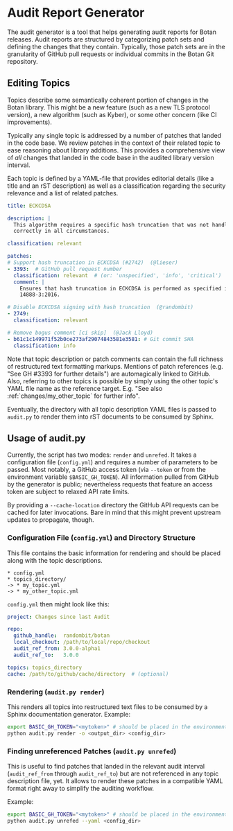 # Audit Report Generator

The audit generator is a tool that helps generating audit reports for Botan
releases. Audit reports are structured by categorizing patch sets and defining
the changes that they contain. Typically, those patch sets are in the
granularity of GitHub pull requests or individual commits in the Botan Git
repository.

## Editing Topics

Topics describe some semantically coherent portion of changes in the Botan
library. This might be a new feature (such as a new TLS protocol version), a new
algorithm (such as Kyber), or some other concern (like CI improvements).

Typically any single topic is addressed by a number of patches that landed in
the code base. We review patches in the context of their related topic to ease
reasoning about library additions. This provides a comprehensive view of _all_
changes that landed in the code base in the audited library version interval.

Each topic is defined by a YAML-file that provides editorial details (like a
title and an rST description) as well as a classification regarding the security
relevance and a list of related patches.

```yaml
title: ECKCDSA

description: |
  This algorithm requires a specific hash truncation that was not handled
  correctly in all circumstances.

classification: relevant

patches:
# Support hash truncation in ECKCDSA (#2742)  (@lieser)
- 3393:  # GitHub pull request number
  classification: relevant  # (or: 'unspecified', 'info', 'critical')
  comment: |
    Ensures that hash truncation in ECKCDSA is performed as specified in ISO
    14888-3:2016.

# Disable ECKCDSA signing with hash truncation  (@randombit)
- 2749:
  classification: relevant

# Remove bogus comment [ci skip]  (@Jack Lloyd)
- b61c1c149971f52b0ce273af29074843581e3581: # Git commit SHA
  classification: info
```

Note that topic description or patch comments can contain the full richness of
restructured text formatting markups. Mentions of patch references (e.g. "See GH
#3393 for further details") are automagically linked to GitHub. Also, referring
to other topics is possible by simply using the other topic's YAML file name as
the reference target. E.g. "See also :ref:\`changes/my_other_topic\` for further
info".

Eventually, the directory with all topic description YAML files is passed to
`audit.py` to render them into rST documents to be consumed by Sphinx.

## Usage of audit.py

Currently, the script has two modes: `render` and `unrefed`. It takes a
configuration file (`config.yml`) and requires a number of parameters to be
passed. Most notably, a GitHub access token (via `--token` or from the
environment variable `$BASIC_GH_TOKEN`). All information pulled from GitHub by
the generator is public; nevertheless requests that feature an access token are
subject to relaxed API rate limits.

By providing a `--cache-location` directory the GitHub API requests can be
cached for later invocations. Bare in mind that this might prevent upstream
updates to propagate, though.

### Configuration File (`config.yml`) and Directory Structure

This file contains the basic information for rendering and should be placed
along with the topic descriptions.

```
* config.yml
* topics_directory/
-> * my_topic.yml
-> * my_other_topic.yml
```

`config.yml` then might look like this:

```yaml
project: Changes since last Audit

repo:
  github_handle:  randombit/botan
  local_checkout: /path/to/local/repo/checkout
  audit_ref_from: 3.0.0-alpha1
  audit_ref_to:   3.0.0

topics: topics_directory
cache: /path/to/github/cache/directory  # (optional)
```

### Rendering (`audit.py render`)

This renders all topics into restructured text files to be consumed by a Sphinx
documentation generator. Example:

```bash
export BASIC_GH_TOKEN="<mytoken>" # should be placed in the environment in some reasonable way
python audit.py render -o <output_dir> <config_dir>
```

### Finding unreferenced Patches (`audit.py unrefed`)

This is useful to find patches that landed in the relevant audit interval
(`audit_ref_from` through `audit_ref_to`) but are not referenced in any topic
description file, yet. It allows to render these patches in a compatible YAML
format right away to simplify the auditing workflow.

Example:

```bash
export BASIC_GH_TOKEN="<mytoken>" # should be placed in the environment in some reasonable way
python audit.py unrefed --yaml <config_dir>
```
